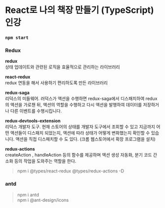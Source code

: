 # React로 나의 책장 만들기 (TypeScript) 인강

### `npm start`

### Redux

**redux**  
상태 업데이트와 관련된 로직을 효율적으로 관리하는 라이브러리

**react-redux**  
redux 연동을 해서 사용하기 편리하도록 만든 라이브러리

**redux-saga**  
리덕스의 미들웨어.
러덕스가 액션을 수행하면 redux-saga에서 디스패치하여 redux의 액션을 가로챈 뒤,
액션의 역할을 수행하고 다시 액션을 발행하여 데이터를 저장하거나 다른 이벤트를 수행시킵니다.

**redux-devtools-extension**  
리덕스 개발자 도구.
현재 스토어의 상태를 개발자 도구에서 조회할 수 있고 지금까지 어떤 액션들이 디스패치 되었는지, 액션에 따라 상태가 어떻게 변화했는지 확인할 수 있습니다. 액션을 직접 디스패치할 수 도 있다.
(크롬 웹스토어에서 확장 프로그램을 설치)

**redux-actions**  
createAction , handleAction 등의 함수를 제공하며 액션 생성 자동화, 분기 코드 간소화 등의 작업을 도와주는 역할을 한다.

> npm i @types/react-redux @types/redux-actions -D

### antd

> npm i antd  
> npm i @ant-design/icons
